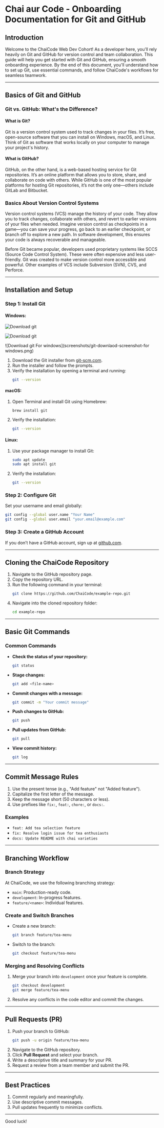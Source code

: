 # Chai aur Code - Onboarding Documentation for Git and GitHub

## Introduction

Welcome to the ChaiCode Web Dev Cohort! As a developer here, you'll rely heavily on Git and GitHub for version control and team collaboration. This guide will help you get started with Git and GitHub, ensuring a smooth onboarding experience. By the end of this document, you'll understand how to set up Git, use essential commands, and follow ChaiCode's workflows for seamless teamwork.

---

## Basics of Git and GitHub

### Git vs. GitHub: What's the Difference?

#### What is Git?

Git is a version control system used to track changes in your files. It’s free, open-source software that you can install on Windows, macOS, and Linux. Think of Git as software that works locally on your computer to manage your project's history.

#### What is GitHub?

GitHub, on the other hand, is a web-based hosting service for Git repositories. It’s an online platform that allows you to store, share, and collaborate on code with others. While GitHub is one of the most popular platforms for hosting Git repositories, it’s not the only one—others include GitLab and Bitbucket.

### Basics About Version Control Systems

Version control systems (VCS) manage the history of your code. They allow you to track changes, collaborate with others, and revert to earlier versions of your files when needed. Imagine version control as checkpoints in a game—you can save your progress, go back to an earlier checkpoint, or branch off to explore a new path. In software development, this ensures your code is always recoverable and manageable.

Before Git became popular, developers used proprietary systems like SCCS (Source Code Control System). These were often expensive and less user-friendly. Git was created to make version control more accessible and powerful. Other examples of VCS include Subversion (SVN), CVS, and Perforce.

---

## Installation and Setup

### Step 1: Install Git

#### Windows:

![Download git](screenshots/git-downlaod-screenshot.png)

![Download git](screenshots/git-downlaod-screenshot-for-windows.png)

![Download git For windows](screenshots/git-downlaod-screenshot-for windows.png)

1. Download the Git installer from <a href="https://git-scm.com/" target="_blank">git-scm.com</a>.
2. Run the installer and follow the prompts.
3. Verify the installation by opening a terminal and running:
   ```bash
   git --version
   ```

#### macOS:

1. Open Terminal and install Git using Homebrew:
   ```bash
   brew install git
   ```
2. Verify the installation:
   ```bash
   git --version
   ```

#### Linux:

1. Use your package manager to install Git:
   ```bash
   sudo apt update
   sudo apt install git
   ```
2. Verify the installation:
   ```bash
   git --version
   ```

### Step 2: Configure Git

Set your username and email globally:

```bash
git config --global user.name "Your Name"
git config --global user.email "your.email@example.com"
```

### Step 3: Create a GitHub Account

If you don’t have a GitHub account, sign up at <a href="https://github.com/" target="_blank">github.com</a>.

---

## Cloning the ChaiCode Repository

1. Navigate to the GitHub repository page.
2. Copy the repository URL.
3. Run the following command in your terminal:
   ```bash
   git clone https://github.com/ChaiCode/example-repo.git
   ```
4. Navigate into the cloned repository folder:
   ```bash
   cd example-repo
   ```

---

## Basic Git Commands

### Common Commands

- **Check the status of your repository:**
  ```bash
  git status
  ```
- **Stage changes:**
  ```bash
  git add <file-name>
  ```
- **Commit changes with a message:**
  ```bash
  git commit -m "Your commit message"
  ```
- **Push changes to GitHub:**
  ```bash
  git push
  ```
- **Pull updates from GitHub:**
  ```bash
  git pull
  ```
- **View commit history:**
  ```bash
  git log
  ```

---

## Commit Message Rules

1. Use the present tense (e.g., "Add feature" not "Added feature").
2. Capitalize the first letter of the message.
3. Keep the message short (50 characters or less).
4. Use prefixes like `fix:`, `feat:`, `chore:`, or `docs:`.

### Examples

- `feat: Add tea selection feature`
- `fix: Resolve login issue for tea enthusiasts`
- `docs: Update README with chai varieties`

---

## Branching Workflow

### Branch Strategy

At ChaiCode, we use the following branching strategy:

- `main`: Production-ready code.
- `development`: In-progress features.
- `feature/<name>`: Individual features.

### Create and Switch Branches

- Create a new branch:
  ```bash
  git branch feature/tea-menu
  ```
- Switch to the branch:
  ```bash
  git checkout feature/tea-menu
  ```

### Merging and Resolving Conflicts

1. Merge your branch into `development` once your feature is complete.
   ```bash
   git checkout development
   git merge feature/tea-menu
   ```
2. Resolve any conflicts in the code editor and commit the changes.

---

## Pull Requests (PR)

1. Push your branch to GitHub:
   ```bash
   git push -u origin feature/tea-menu
   ```
2. Navigate to the GitHub repository.
3. Click **Pull Request** and select your branch.
4. Write a descriptive title and summary for your PR.
5. Request a review from a team member and submit the PR.

---

## Best Practices

1. Commit regularly and meaningfully.
2. Use descriptive commit messages.
3. Pull updates frequently to minimize conflicts.

---

Good luck!
